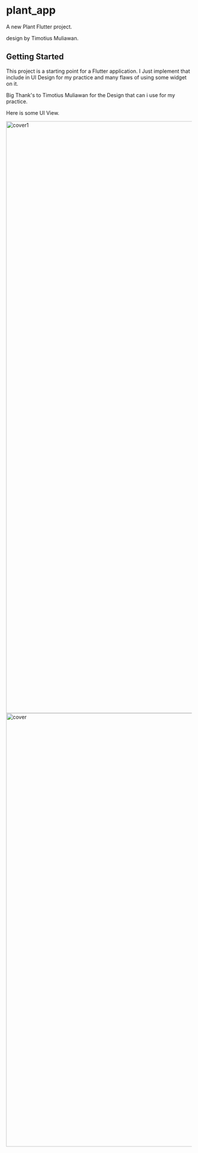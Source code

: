 # plant_app

A new Plant Flutter project.

design by Timotius Muliawan.  

## Getting Started

This project is a starting point for a Flutter application. I Just implement that include in UI Design for my practice and many flaws of using some widget on it.

Big Thank's to Timotius Muliawan for the Design that can i use for my practice.

Here is some UI View.

<img width="1600" alt="cover1" src="https://user-images.githubusercontent.com/42954205/134374294-f93d88f9-94a7-4451-aa4c-7f5ac07e4f0d.png">

<img width="1172" alt="cover" src="https://user-images.githubusercontent.com/42954205/134374210-9e905ec4-e999-49d5-af96-b7ceaa8a567f.png">
